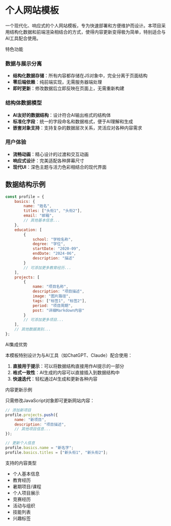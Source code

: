 # 个人网站模板

一个现代化、响应式的个人网站模板，专为快速部署和方便维护而设计。本项目采用结构化数据和前端渲染相结合的方式，使得内容更新变得极为简单，特别适合与AI工具配合使用。

特色功能

### 数据与展示分离
- **结构化数据存储**：所有内容都存储在JS对象中，完全分离于页面结构
- **零后端依赖**：纯前端实现，无需服务器端处理
- **即时更新**：修改数据后立即反映在页面上，无需重新构建

### 结构体数据模型
- **AI友好的数据结构**：设计符合AI输出格式的结构体
- **标准化字段**：统一的字段命名和数据格式，便于AI理解和生成
- **嵌套对象支持**：支持复杂的数据层次关系，灵活应对各种内容需求

### 用户体验
- **流畅动画**：精心设计的过渡和交互动画
- **响应式设计**：完美适配各种屏幕尺寸
- **现代UI**：深色主题与活力色彩相结合的现代界面

## 数据结构示例

```javascript
const profile = {
    basics: {
        name: "姓名",
        titles: ["头衔1", "头衔2"],
        email: "邮箱",
        // 其他基本信息...
    },
    education: [
        {
            school: "学校名称",
            degree: "学位",
            startDate: "2020-09",
            endDate: "2024-06",
            description: "描述"
        }
        // 可添加更多教育经历...
    ],
    projects: [
        {
            name: "项目名称",
            description: "项目描述",
            image: "图片路径",
            tags: ["标签1", "标签2"],
            period: "项目周期",
            post: "详细Markdown内容"
        }
        // 可添加更多项目...
    ],
    // 其他数据类别...
};
```

AI集成优势

本模板特别设计为与AI工具（如ChatGPT、Claude）配合使用：

1. **直接用于提示**：可以将数据结构直接用作AI提示的一部分
2. **格式一致性**：AI生成的内容可以直接插入到数据结构中
3. **快速迭代**：轻松通过AI生成和更新各种内容


内容更新示例

只需修改JavaScript对象即可更新网站内容：

```javascript
// 添加新项目
profile.projects.push({
    name: "新项目",
    description: "项目描述",
    // 其他项目信息...
});

// 更新个人信息
profile.basics.name = "新名字";
profile.basics.titles = ["新头衔1", "新头衔2"];
```

支持的内容类型

- 个人基本信息
- 教育经历
- 暑期项目/课程
- 个人项目展示
- 竞赛经历
- 活动与组织
- 技能列表
- 兴趣标签

